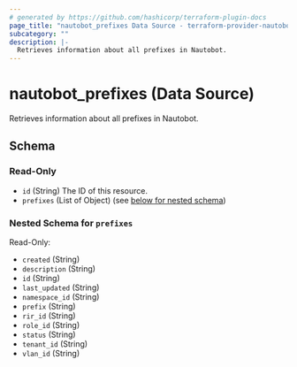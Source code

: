 ```yaml
---
# generated by https://github.com/hashicorp/terraform-plugin-docs
page_title: "nautobot_prefixes Data Source - terraform-provider-nautobot"
subcategory: ""
description: |-
  Retrieves information about all prefixes in Nautobot.
---
```


# nautobot_prefixes (Data Source)

Retrieves information about all prefixes in Nautobot.



<!-- schema generated by tfplugindocs -->
## Schema

### Read-Only

- `id` (String) The ID of this resource.
- `prefixes` (List of Object) (see [below for nested schema](#nestedatt--prefixes))

<a id="nestedatt--prefixes"></a>
### Nested Schema for `prefixes`

Read-Only:

- `created` (String)
- `description` (String)
- `id` (String)
- `last_updated` (String)
- `namespace_id` (String)
- `prefix` (String)
- `rir_id` (String)
- `role_id` (String)
- `status` (String)
- `tenant_id` (String)
- `vlan_id` (String)


